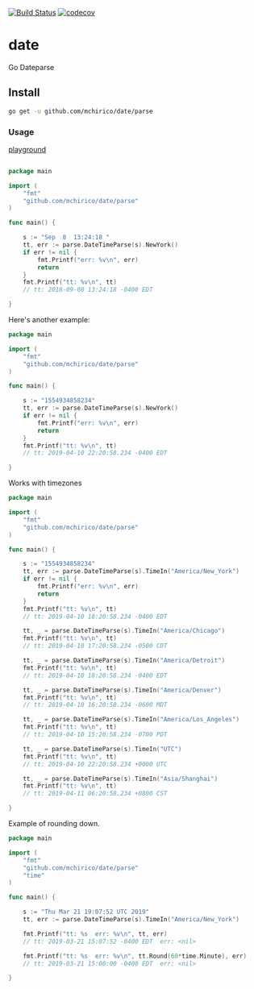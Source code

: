 [![Build Status](https://travis-ci.org/mchirico/date.svg?branch=develop)](https://travis-ci.org/mchirico/date)
[![codecov](https://codecov.io/gh/mchirico/date/branch/develop/graph/badge.svg)](https://codecov.io/gh/mchirico/date)

# date
Go Dateparse


## Install

```bash
go get -u github.com/mchirico/date/parse

```


### Usage

[playground](https://go.dev/play/p/K0rBJrvVjRn)
```go

package main

import (
	"fmt"
	"github.com/mchirico/date/parse"
)

func main() {

	s := "Sep  8  13:24:18 "
	tt, err := parse.DateTimeParse(s).NewYork()
	if err != nil {
		fmt.Printf("err: %v\n", err)
		return
	}
	fmt.Printf("tt: %v\n", tt)
	// tt: 2018-09-08 13:24:18 -0400 EDT

}

```

Here's another example:

```go
package main

import (
	"fmt"
	"github.com/mchirico/date/parse"
)

func main() {

	s := "1554934858234"
	tt, err := parse.DateTimeParse(s).NewYork()
	if err != nil {
		fmt.Printf("err: %v\n", err)
		return
	}
	fmt.Printf("tt: %v\n", tt)
	// tt: 2019-04-10 22:20:58.234 -0400 EDT

}


```

Works with timezones 

```go
package main

import (
	"fmt"
	"github.com/mchirico/date/parse"
)

func main() {

	s := "1554934858234"
	tt, err := parse.DateTimeParse(s).TimeIn("America/New_York")
	if err != nil {
		fmt.Printf("err: %v\n", err)
		return
	}
	fmt.Printf("tt: %v\n", tt)
	// tt: 2019-04-10 18:20:58.234 -0400 EDT

	tt, _ = parse.DateTimeParse(s).TimeIn("America/Chicago")
	fmt.Printf("tt: %v\n", tt)
	// tt: 2019-04-10 17:20:58.234 -0500 CDT

	tt, _ = parse.DateTimeParse(s).TimeIn("America/Detroit")
	fmt.Printf("tt: %v\n", tt)
	// tt: 2019-04-10 18:20:58.234 -0400 EDT

	tt, _ = parse.DateTimeParse(s).TimeIn("America/Denver")
	fmt.Printf("tt: %v\n", tt)
	// tt: 2019-04-10 16:20:58.234 -0600 MDT

	tt, _ = parse.DateTimeParse(s).TimeIn("America/Los_Angeles")
	fmt.Printf("tt: %v\n", tt)
	// tt: 2019-04-10 15:20:58.234 -0700 PDT

	tt, _ = parse.DateTimeParse(s).TimeIn("UTC")
	fmt.Printf("tt: %v\n", tt)
	// tt: 2019-04-10 22:20:58.234 +0000 UTC

	tt, _ = parse.DateTimeParse(s).TimeIn("Asia/Shanghai")
	fmt.Printf("tt: %v\n", tt)
	// tt: 2019-04-11 06:20:58.234 +0800 CST

}


```

Example of rounding down.

```go
package main

import (
	"fmt"
	"github.com/mchirico/date/parse"
	"time"
)

func main() {

	s := "Thu Mar 21 19:07:52 UTC 2019"
	tt, err := parse.DateTimeParse(s).TimeIn("America/New_York")

	fmt.Printf("tt: %s  err: %v\n", tt, err)
	// tt: 2019-03-21 15:07:52 -0400 EDT  err: <nil>

	fmt.Printf("tt: %s  err: %v\n", tt.Round(60*time.Minute), err)
	// tt: 2019-03-21 15:00:00 -0400 EDT  err: <nil>

}


```
